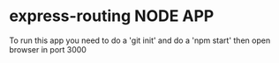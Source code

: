 # express-routing NODE APP
 
To run this app you need to do a 'git init'
and do a 'npm start'
then open browser in port 3000

